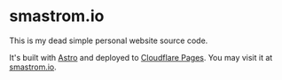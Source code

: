 # smastrom.io

This is my dead simple personal website source code.

It's built with [Astro](https://astro.build) and deployed to [Cloudflare Pages](https://pages.cloudflare.com). You may visit it at [smastrom.io](https://smastrom.io).
